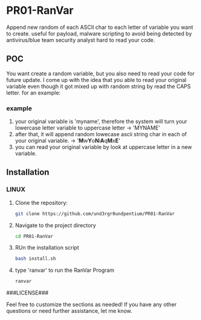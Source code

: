 # PR01-RanVar

Append new random of each ASCII char to each letter of variable you want to create. useful for payload, malware scripting to avoid being detected by antivirus/blue team security analyst hard to read your code.

## POC
You want create a random variable, but you also need to read your code for future update. I come up with the idea that you able to read your original variable even though it got mixed up with random string by read the CAPS letter. for an example:

### example
1. your original variable is 'myname', therefore the system will turn your lowercase letter variable to uppercase letter -> 'MYNAME'
2. after that, it will append random lowecase ascii string char in each of your original variable. -> '**M**w**Y**o**N**i**A**q**M**x**E**'
3. you can read your original variable by look at uppercase letter in a new variable.

## Installation

### LINUX

1. Clone the repository:
   ```bash
   git clone https://github.com/und3rgr0undpentium/PR01-RanVar
2. Navigate to the project directory
   ```bash
   cd PR01-RanVar
4. RUn the installation script
   ```bash
   bash install.sh
6. type 'ranvar' to run the RanVar Program
   ```bash
   ranvar


###LICENSE###

Feel free to customize the sections as needed! If you have any other questions or need further assistance, let me know.

